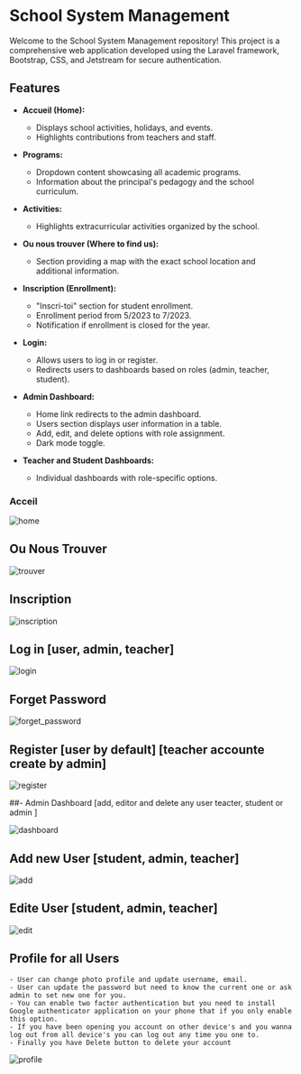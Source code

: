 # School System Management

Welcome to the School System Management repository! This project is a comprehensive web application developed using the Laravel framework, Bootstrap, CSS, and Jetstream for secure authentication.

## Features

- **Accueil (Home):**
  - Displays school activities, holidays, and events.
  - Highlights contributions from teachers and staff.

- **Programs:**
  - Dropdown content showcasing all academic programs.
  - Information about the principal's pedagogy and the school curriculum.

- **Activities:**
  - Highlights extracurricular activities organized by the school.

- **Ou nous trouver (Where to find us):**
  - Section providing a map with the exact school location and additional information.

- **Inscription (Enrollment):**
  - "Inscri-toi" section for student enrollment.
  - Enrollment period from 5/2023 to 7/2023.
  - Notification if enrollment is closed for the year.

- **Login:**
  - Allows users to log in or register.
  - Redirects users to dashboards based on roles (admin, teacher, student).

- **Admin Dashboard:**
  - Home link redirects to the admin dashboard.
  - Users section displays user information in a table.
  - Add, edit, and delete options with role assignment.
  - Dark mode toggle.

- **Teacher and Student Dashboards:**
  - Individual dashboards with role-specific options.

### Acceil

![home](https://github.com/BoukhaAyo/My-Project-Overview/assets/103447604/04fe615c-bec8-448a-a81c-78381056616f)

## Ou Nous Trouver

![trouver](https://github.com/BoukhaAyo/My-Project-Overview/assets/103447604/2ae25ecc-1849-41be-800d-c8f0e446029a)

## Inscription

![inscription](https://github.com/BoukhaAyo/My-Project-Overview/assets/103447604/c8c65c5f-cc12-4346-8cc4-358d473c3ba9)

## Log in [user, admin, teacher]

![login](https://github.com/BoukhaAyo/My-Project-Overview/assets/103447604/9c1cd2af-113e-4a3e-9fa3-cb0c9f851476)

## Forget Password

![forget_password](https://github.com/BoukhaAyo/My-Project-Overview/assets/103447604/27ab773e-524e-4589-a86b-0cab8808cc41)

## Register [user by default] [teacher accounte create by admin]

![register](https://github.com/BoukhaAyo/My-Project-Overview/assets/103447604/afa45640-7110-4a67-811c-dae0409d9112)

##- Admin Dashboard [add, editor and delete any user teacter, student or admin ]

![dashboard](https://github.com/BoukhaAyo/My-Project-Overview/assets/103447604/98f9d90e-6030-4f01-8006-d54df6fd6515)

## Add new User [student, admin, teacher]

![add](https://github.com/BoukhaAyo/My-Project-Overview/assets/103447604/f3f583ba-2587-47c3-b626-3d76299c7255)

## Edite User [student, admin, teacher]

![edit](https://github.com/BoukhaAyo/My-Project-Overview/assets/103447604/b70bc928-d9a7-4d94-89da-839e92f94db5)

## Profile for all Users
    - User can change photo profile and update username, email.
    - User can update the password but need to know the current one or ask admin to set new one for you.
    - You can enable two factor authentication but you need to install Google authenticator application on your phone that if you only enable this option.
    - If you have been opening you account on other device's and you wanna log out from all device's you can log out any time you one to.
    - Finally you have Delete button to delete your account
    
![profile](https://github.com/BoukhaAyo/My-Project-Overview/assets/103447604/0eb504aa-da13-480d-abe0-8f3d9c2edefe)

